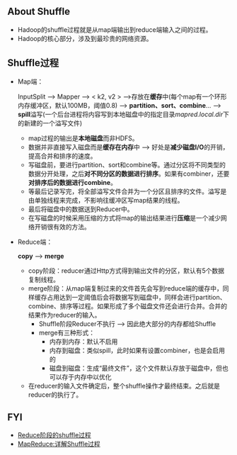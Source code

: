 ## About Shuffle

* Hadoop的shuffle过程就是从map端输出到reduce端输入之间的过程。
* Hadoop的核心部分，涉及到最珍贵的网络资源。



## Shuffle过程

* Map端：

  InputSplit —> Mapper —> < k2, v2 > —>存放在**缓存**中(每个map有一个环形内存缓冲区，默认100MB，阈值0.8) —> **partition、sort、combine**… —> **spill**溢写(一个后台进程将内容写到本地磁盘中的指定目录*mapred.local.dir*下的新建的一个溢写文件)

  * map过程的输出是**本地磁盘**而非HDFS。
  * 数据并非直接写入磁盘而是**缓存在内存**中 —> 好处是**减少磁盘I/O**的开销，提高合并和排序的速度。
  * 写磁盘前，要进行partition、sort和combine等。通过分区将不同类型的数据分开处理，之后**对不同分区的数据进行排序**。如果有combiner，还要**对排序后的数据进行combine**。
  * 等最后记录写完，将全部溢写文件合并为一个分区且排序的文件。溢写是由单独线程来完成，不影响往缓冲区写map结果的线程。
  * 最后将磁盘中的数据送到Reducer中。
  * 在写磁盘的时候采用压缩的方式将map的输出结果进行**压缩**是一个减少网络开销很有效的方法。

* Reduce端：

  **copy** —> **merge** 

  * copy阶段：reducer通过Http方式得到输出文件的分区，默认有5个数据复制线程。
  * merge阶段：从map端复制过来的文件首先会写到reduce端的缓存中，同样缓存占用达到一定阈值后会将数据写到磁盘中，同样会进行partition、combine、排序等过程。如果形成了多个磁盘文件还会进行合并。合并的结果作为reducer的输入。
    * Shuffle阶段Reducer不执行 —> 因此绝大部分的内存都给Shuffle
    * merge有三种形式：
      * 内存到内存：默认不启用
      * 内存到磁盘：类似spill，此时如果有设置combiner，也是会启用的
      * 磁盘到磁盘：生成“最终文件”，这个文件默认存放于磁盘中，但也可以存于内存中以优化
  * 在reducer的输入文件确定后，整个shuffle操作才最终结束。之后就是reducer的执行了。



## FYI

* [Reduce阶段的shuffle过程](http://www.cnblogs.com/edisonchou/p/4298423.html)
* [MapReduce:详解Shuffle过程](http://langyu.iteye.com/blog/992916)

























